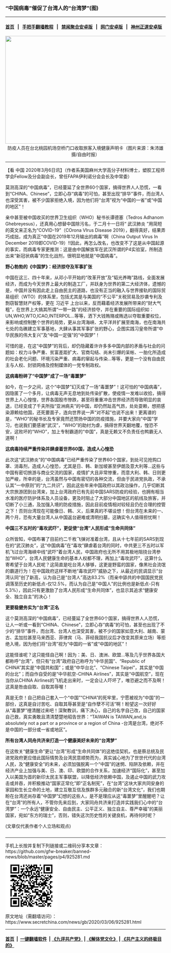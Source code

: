 ### “中国病毒”催促了台湾人的“台湾梦”(图)
------------------------

#### [首页](https://github.com/gfw-breaker/banned-news/blob/master/README.md) &nbsp;&nbsp;|&nbsp;&nbsp; [手把手翻墙教程](https://github.com/gfw-breaker/guides/wiki) &nbsp;&nbsp;|&nbsp;&nbsp; [禁闻聚合安卓版](https://github.com/gfw-breaker/bn-android) &nbsp;&nbsp;|&nbsp;&nbsp; [网门安卓版](https://github.com/oGate2/oGate) &nbsp;&nbsp;|&nbsp;&nbsp; [神州正道安卓版](https://github.com/SzzdOgate/update) 



<div class="article_right" style="fone-color:#000">
 <p style="text-align:center">
  <img alt="" src="//img3.secretchina.com/pic/2020/2-23/p2633732a479541134-ss.jpg" style="height:337px; width:600px"/>
  <br>
   防疫人员在台北桃园机场空桥门口收取旅客入境健康声明卡（图片来源：朱沛雄摄/自由时报）
   <span id="hideid" name="hideid" style="color:red;display:none;">
    <span href="https://www.secretchina.com">
    </span>
   </span>
  </br>
 </p>
 <div id="txt-mid1-t21-2017">
  

---


  </div>
 </div>
 <p>
  【看
  <span href="https://www.secretchina.com" target="_blank">
   中国
  </span>
  2020年3月6日讯】（作者系美国麻州大学高分子材料博士，塑胶工程师学会Fellow及分会副会长，曾任FAPA伊利诺分会会长及中常委）
  <span id="hideid" name="hideid" style="color:red;display:none;">
   <span href="https://www.secretchina.com">
   </span>
  </span>
 </p>
 <p>
  莫测高深的“中国病毒”，已经蔓延了全世界60个国家，搞得世界人人恐慌，一看到“CHINA、Chinese”，立即心存“病毒”的可怕，甚至出现“排华”事件，而台湾人也深受其害，被不少国家拒绝入境，因为他们将“台湾”视为“中国的一省”或“中国的地区”！
 </p>
 <p>
  亲中甚至被中国收买的世界卫生组织（WHO）秘书长谭德塞（Tedros Adhanom Ghebreyesus），还真用心想替中国除污名，于二月十一日将“
  <span href="https://www.secretchina.com/news/gb/tag/武汉肺炎" target="_blank">
   武汉肺炎
  </span>
  ”用简短的英文来正名为“COVID-19”（COrona VIrus Disease 2019），翻得真好，结果弄巧成拙，成为真正“中国在2019年12月输出的病毒”啊（China Output Virus In December 2019即COVID-19）!!因此，再怎么改名，也改变不了这是从中国起源的事实，而病毒专家更推测：这是由中国解放军在武汉所谓的P4实验室，所制造出来“新冠状病毒”的生化战剂，很明显地就是“中国病毒”。
 </p>
 <p>
  <strong>
   野心勃勃的《中国梦》：经济掠夺及军事扩张
  </strong>
 </p>
 <p>
  中国在这三、四十年来，从邓小平开始的“改革开放”及“韬光养晦”路线，全面发展经济，而成为今天世界上最大的制造工厂，并跃身为世界的第二大经济体，遗憾的是，中国并没有因此走上自由民主的道路，也没有正当的融入与世界接轨的国际贸易组织（WTO）的体系里，包括尤其是与美国的“不公平”关税贸易及抄袭专利及剽窃智慧财产权等，更在
  <span href="https://www.secretchina.com/news/gb/tag/习近平" target="_blank">
   习近平
  </span>
  上台以来，反而藉着经济发展所带来的“财大气粗”，在世界上大搞其所谓“一带一路”的经济掠夺，并在重要的国际组织如：UN,WHO,WTO,ICAO,INTERPOL...等等，洒下大钱贿赂或贿选以夺取重要权位，来影响或控制整个世界的局势，更从台湾海峡、太平洋并扩展至南海，也在南海共七处的岛礁建立军事基地，大肆从事其军事扩张的野心，企图实践习皇帝所谓“中华民族的伟大复兴”及“中国一定强”的“中国梦”！
 </p>
 <p>
  可惜的是，在这“中国梦”的背后，却仍隐藏着许许多多中国内部的矛盾与社会的问题如：权力斗争严重、贫富差距扩大、官商勾结、尚未引爆的呆帐、一胎化所造成的社会老化问题、环境污染严重、病毒的窜起与传染...等等，更是一个没有自由民主与人权、封锁网络及控制媒体的一党专制政权。
 </p>
 <p>
  <strong>
   这病毒粉碎了“中国梦”成了一场“毒噩梦”
  </strong>
 </p>
 <p>
  如今，在一夕之间，这个“中国梦”幻灭成了一场“毒噩梦”！这可怕的“中国病毒”，因隐匿了一个多月，让病毒无声无息地到处传染扩散，使疫情一发难以收拾，搞得世界上人心惶惶，世界各国股市惨跌，甚至将重重冲击世界经济而导致明显的哀退，已经变成了千夫所指“亚洲病夫”的中国，却仍然趾高气昂，处处耍赖，想把感染源赖给他国，还死要面子，连向世界说一声“对不起”也说不出来！更离谱的是，“WHO”的秘书长及专家竟然还赞扬中国的防疫措施，并要大家向“中国”学习，也说我们要感谢“武汉”，“WHO”的助纣为虐，搞得世界天翻地覆，惶恐不安，这败坏的“WHO”，加上专制霸道的“中国”，真是无赖又不负责任也鸭霸无人道啊！
 </p>
 <p>
  <strong>
   这病毒持续严重传染并肆虐着世界60国，造成人心惶恐
  </strong>
 </p>
 <p>
  此次这“武汉肺炎”的“中国病毒”已经严重传染了世界60个国家，到处可见抢购口罩、消毒剂，造成人心惶恐，尤其是日、韩、新加坡甚至伊朗及意大利等...这些与中国有密切旅游与商业交流的国家，疫情扩大且非常惨重，而意大利、韩、日则更加严峻，所幸的是，台湾虽然与中国有密切的各种交流，但由于民进党执政，不承认其“一中原则”的“九二共识”，因此这些年来中国政府以其政治操作，几乎切断其大宗旅游团到台湾来，加上台湾政府已有先前中国SARS防疫的经验，也拥有相当水准的医疗防护体系及人员设备，更及时阻止了大部分中国地区的航线及旅客，并切断了小三通，及加强入境的防疫措施，因此目前疫情相对较轻且仍在合理的控管之下！否则台湾现在可能像日、韩、义，后果真的不堪设想！但台湾在未来的一、两个月，恐有大量台湾人从中国返台避难或清明扫墓，这确实令人值得担忧啊！
 </p>
 <p>
  <strong>
   中国三不五时的“毒攻武吓”，更促使“台湾”人民形成“生命共同体”
  </strong>
 </p>
 <p>
  众所皆知，中国布署了目前约二千枚飞弹对准着台湾，且从十七年前的SARS到现在的“武汉肺炎”，这“中国病毒”在“毒攻”肆虐着台湾的同时，中共更三不五时以军机飞过台湾海峡中线“武吓”着台湾人民，中国政府也无所不用其极地阻挠台湾参加“WHO”，台湾人民健康生命的基本人权都不理，再加上“毒攻武吓”，这算什么寄希望于台湾人民呢？这简直是吃台湾人够够，这更是野蛮的国家，像黑社会流氓的霸道行为！在中国政府这样不断地“毒攻武吓”威胁之下，从最近的民调显示“台湾认同”创了新高，认为自己是“台湾人”高达83.2%（而亲中舔共的中国国民党民调落至历史的新低点-仅12.5%，而认为自己是“中国人”的比例也是新低点-只有5.3%），因此只有更激励了台湾人民形成“生命共同体”，也显示其追求“健康安全、独立自主”的决心！
 </p>
 <p>
  <strong>
   更要稳健务实为“台湾”正名
  </strong>
 </p>
 <p>
  这个莫测高深的“中国病毒”，已经蔓延了全世界60个国家，搞得世界人人恐慌，让人一听或一看到“CHINA、Chinese”，立即心存“病毒”的可怕，甚至也出现了不少的“排华”事件，而台湾、台湾人也深受其害，被不少的国家如意大利、越南、蒙古、孟加拉甚至马来西亚、菲律宾（马、菲经我国抗议后才改变其原来立场）等拒绝入境，因为他们将“台湾”视为“中国的一省”或“中国的地区”！
 </p>
 <p>
  这能怪谁呢？这只能怪自己啊！因为：美、日、澳洲、欧盟...等及几乎世界各国大都称呼“台湾”，但只有“台湾”政府自己称呼为“中华民国”、“Republic of CHINA”其实是“中国共和国”；或是“中华台北”、“Chinese Taipei”，其实是“中国的台北”；而自作自受的是“中华航空-CHINA Airlines”，其实是“中国航空”，现在当你从CHINA Airlines的飞机走出来时，一定会让人吓坏了，唯恐避之而不及啊！这真是咎由自取、自取其辱喔！
 </p>
 <p>
  真是无奈！自己把自己套入一个“中国”“CHINA”的死牢里，宁愿被视为“中国”的一部份，这真是自讨苦吃、自取其辱甚至是“自作孽不可活”啊！盼望这一次好好从“毒噩梦”𥚃清醒过来吧！深聚教训，痛下决心，自己的名字自己改，自己的国家自己救，真实勇敢且清清楚楚地昭告世界：“TAIWAN is TAIWAN,and,is absolutely not a part or a province or a region of China -台湾是台湾，绝对不是中国的一部分或一省或地区”。
 </p>
 <p>
  <strong>
   所有台湾人同舟共济来打造一个健康美好未来的“台湾梦”
  </strong>
 </p>
 <p>
  在这攸关“健康生命”更让“台湾”形成“生命共同体”的这绝佳契机，也是蔡总统及民进党政府更应借此国际情势及台湾民意顺势而为，真实诚心地为了世世代代的台湾人民，及“健康安全”的未来，必须加强脱离一个“中国”的迷惘、陷阱及依赖，并在经济产业上加强与美、日、澳、印、欧盟的合作关系，加速经济“国际化”，甚至加入以美国为首的新印太民主军事联盟，以降低经济依赖中国，及遏止中国的武力攻击或并吞，并积极推动“国家正常化”即“正名制宪”，在“台湾”这块大家共同安身的家园和生长立命的土地，建立互敬互信及族群多元融合的新“台湾文化”，我们也期盼在台湾还尚存着“中国梦”幻想的这些人，是不是理应从这“毒噩梦”里醒醒吧？让在“台湾”的所有人，不管你先来后到，大家同舟共济来打造并实践我们心中的“台湾梦”：一个永远“健康安全、自由民主、公平正义、独立自主、尊严幸福”的美丽国家，宛如“东方的瑞士”，否则，错失这次历史性的关键良机，再待何时呢？
 </p>
 (文章仅代表作者个人立场和观点)
 <center>
  <div>
   <div id="txt-mid2-t22-2017" style="display: block;  max-height: 351px;  overflow: hidden;">
    <div id="SC-21xxx">
    </div>
    <ins class="adsbygoogle" data-ad-client="ca-pub-1276641434651360" data-ad-format="auto" data-ad-slot="4301710469" data-full-width-responsive="true" style="display:block">
    </ins>
   </div>
  </div>
 </center>
 <div style="padding-top:12px;">
 </div>
</div>

<hr/>
手机上长按并复制下列链接或二维码分享本文章：<br/>
https://github.com/gfw-breaker/banned-news/blob/master/pages/p4/925281.md <br/>
<a href='https://github.com/gfw-breaker/banned-news/blob/master/pages/p4/925281.md'><img src='https://github.com/gfw-breaker/banned-news/blob/master/pages/p4/925281.md.png'/></a> <br/>
原文地址（需翻墙访问）：https://www.secretchina.com/news/gb/2020/03/06/925281.html


------------------------
#### [首页](https://github.com/gfw-breaker/banned-news/blob/master/README.md) &nbsp;|&nbsp; [一键翻墙软件](https://github.com/gfw-breaker/nogfw/blob/master/README.md) &nbsp;| [《九评共产党》](https://github.com/gfw-breaker/9ping.md/blob/master/README.md#九评之一评共产党是什么) | [《解体党文化》](https://github.com/gfw-breaker/jtdwh.md/blob/master/README.md) | [《共产主义的终极目的》](https://github.com/gfw-breaker/gczydzjmd.md/blob/master/README.md)


<img src='http://gfw-breaker.win/banned-news/pages/p4/925281.md' width='0px' height='0px'/>